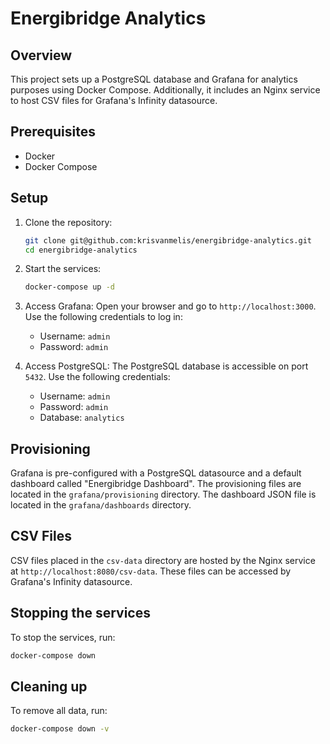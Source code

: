 # Energibridge Analytics

## Overview
This project sets up a PostgreSQL database and Grafana for analytics purposes using Docker Compose. Additionally, it includes an Nginx service to host CSV files for Grafana's Infinity datasource.

## Prerequisites
- Docker
- Docker Compose

## Setup

1. Clone the repository:
    ```sh
    git clone git@github.com:krisvanmelis/energibridge-analytics.git
    cd energibridge-analytics
    ```

2. Start the services:
    ```sh
    docker-compose up -d
    ```

3. Access Grafana:
    Open your browser and go to `http://localhost:3000`. Use the following credentials to log in:
    - Username: `admin`
    - Password: `admin`

4. Access PostgreSQL:
    The PostgreSQL database is accessible on port `5432`. Use the following credentials:
    - Username: `admin`
    - Password: `admin`
    - Database: `analytics`

## Provisioning
Grafana is pre-configured with a PostgreSQL datasource and a default dashboard called "Energibridge Dashboard". The provisioning files are located in the `grafana/provisioning` directory. The dashboard JSON file is located in the `grafana/dashboards` directory.

## CSV Files
CSV files placed in the `csv-data` directory are hosted by the Nginx service at `http://localhost:8080/csv-data`. These files can be accessed by Grafana's Infinity datasource.

## Stopping the services
To stop the services, run:
```sh
docker-compose down
```

## Cleaning up
To remove all data, run:
```sh
docker-compose down -v
```
